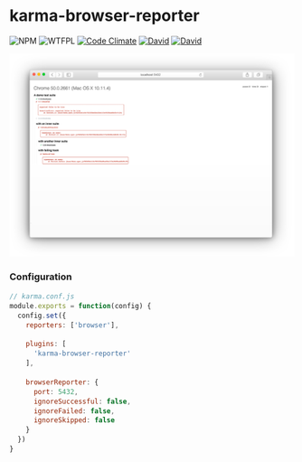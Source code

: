 # karma-browser-reporter

![NPM](https://img.shields.io/npm/v/karma-browser-reporter.svg)
![WTFPL](https://img.shields.io/npm/l/karma-browser-reporter.svg)
[![Code Climate](https://img.shields.io/codeclimate/github/caseyWebb/karma-browser-reporter.svg?maxAge=2592000)]()
[![David](https://img.shields.io/david/caseyWebb/karma-browser-reporter.svg?maxAge=2592000)]()
[![David](https://img.shields.io/david/dev/caseyWebb/karma-browser-reporter.svg?maxAge=2592000)]()

<p align="center">
  <img src="demo.png" alt="demo" />
</p>

### Configuration

```javascript
// karma.conf.js
module.exports = function(config) {
  config.set({
    reporters: ['browser'],

    plugins: [
      'karma-browser-reporter'
    ],

    browserReporter: {
      port: 5432,
      ignoreSuccessful: false,
      ignoreFailed: false,
      ignoreSkipped: false
    }
  })
}
```
